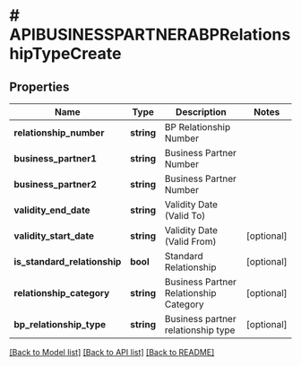 # # APIBUSINESSPARTNERABPRelationshipTypeCreate

## Properties

Name | Type | Description | Notes
------------ | ------------- | ------------- | -------------
**relationship_number** | **string** | BP Relationship Number |
**business_partner1** | **string** | Business Partner Number |
**business_partner2** | **string** | Business Partner Number |
**validity_end_date** | **string** | Validity Date (Valid To) |
**validity_start_date** | **string** | Validity Date (Valid From) | [optional]
**is_standard_relationship** | **bool** | Standard Relationship | [optional]
**relationship_category** | **string** | Business Partner Relationship Category | [optional]
**bp_relationship_type** | **string** | Business partner relationship type | [optional]

[[Back to Model list]](../../README.md#models) [[Back to API list]](../../README.md#endpoints) [[Back to README]](../../README.md)
